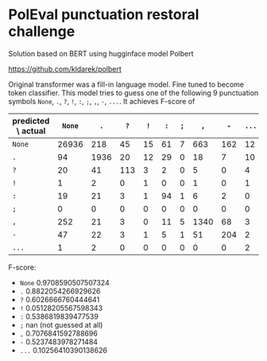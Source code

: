 # PolEval punctuation restoral challenge

Solution based on BERT using hugginface model Polbert

https://github.com/kldarek/polbert

Original transformer was a fill-in language model. Fine tuned to become token classifier.
This model tries to guess one of the following 9 punctuation symbols `None`, `.`, `?`, `!`, `:`, `;`, `,`, `-`, `...`. It achieves F-score of


|  predicted \\ actual     | `None` |  `.`  |  `?`  |   `!`  |  `:`  | `;`   | `,`    |   `-` |  `...`   |              
| ------ | ------ | ----- | ----- | ----- | ---- | ---- | ----- | ---- | ----- |
| `None` | 26936  |   218 |    45 |    15 |   61 |    7 |   663 |  162 |    12 |
|   `.`  |   94   |  1936 |    20 |    12 |   29 |    0 |    18 |    7 |    10 |
|  `?`   |    20  |    41 |  113  |     3 |    2 |    0 |     5 |    0 |    4  |
|  `!`   |    1   |     2 |     0 |     1 |    0 |    0 |     1 |    0 |    1  |
|  `:`   |   19   |    21 |    3  |     1 |   94 |    1 |     6 |    2 |    0  |  
|  `;`   |    0   |     0 |     0 |     0 |    0 |    0 |     0 |    0 |    0  |
|  `,`   |  252   |   21  |   3   |     0 |   11 |    5 |  1340 |   68 |    3  |
|  `-`   |   47   |    22 |    3  |     1 |    5 |    1 |    51 |  204 |    2  |
|  `...` |    1   |     2 |    0  |     0 |    0 |    0 |     0 |    0 |    2  |


F-score:

- `None`  0.9708590507507324
- `.`  0.8822054266929626
- `?` 0.6026666760444641
- `!` 0.05128205567598343
- `:` 0.5386819839477539
- `;` nan (not guessed at all)
- `,` 0.7076841592788696
- `-` 0.5237483978271484
- `...` 0.10256410390138626

